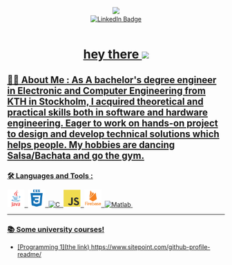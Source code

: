 <div id="header" align="center">
  <img src="https://media.giphy.com/media/M9gbBd9nbDrOTu1Mqx/giphy.gif" width="100"/>
  <div id="badges">
    <a href="https://www.linkedin.com/in/ali-suleimani-428394196/">
      <img src="https://img.shields.io/badge/LinkedIn-blue?style=for-the-badge&logo=linkedin&logoColor=white" alt="LinkedIn Badge"/>
  </div>
  <img src="https://komarev.com/ghpvc/?username=Ali-Suleimani&style=flat-square&color=blue" alt=""/>
  <h1>
    hey there
    <img src="https://media.giphy.com/media/hvRJCLFzcasrR4ia7z/giphy.gif" width="30px"/>
  </h1>
</div>
  
  :woman_technologist: About Me :
 As A bachelor's degree engineer in Electronic and Computer Engineering from KTH in Stockholm, I acquired theoretical and practical skills both in software and hardware engineering. Eager to work on hands-on project to design and develop technical solutions which helps people.
My hobbies are dancing Salsa/Bachata and go the gym.  
 ---
  ### :hammer_and_wrench: Languages and Tools :
  <div>
    <img src="https://github.com/devicons/devicon/blob/master/icons/java/java-original-wordmark.svg" title="Java" alt="Java" width="40" height="40"/>&nbsp;
    <img src="https://github.com/devicons/devicon/blob/master/icons/css3/css3-plain-wordmark.svg"  title="CSS3" alt="CSS" width="40" height="40"/>&nbsp;
    <img src="https://tse3.mm.bing.net/th?id=OIP.f9OfPQ2I9Ac7fsIOzZcVLwHaG9&pid=Api&P=0"  title="C" alt="C" width="40" height="40"/>&nbsp;
    <img src="https://github.com/devicons/devicon/blob/master/icons/javascript/javascript-original.svg" title="JavaScript" alt="JavaScript" width="40" height="40"/>&nbsp;
    <img src="https://github.com/devicons/devicon/blob/master/icons/firebase/firebase-plain-wordmark.svg" title="Firebase" alt="Firebase" width="40" height="40"/>&nbsp;
  <img src="[https://tse4.mm.bing.net/th?id=OIP.Ao8mpNejN9X1aL6Iuz6gqAHaC7&pid=Api&P=0](https://tse4.mm.bing.net/th?id=OIP.VlAlA6TQYmgswrNunM19HQHaHa&pid=Api&P=0)" title="Matlab" alt="Matlab" width="40" height="40"/>&nbsp;
 </div>
  
---
 ### 📚 Some university courses!
  - [Programming 1](the link)
  https://www.sitepoint.com/github-profile-readme/

<!--
**Ali-Suleimani/Ali-Suleimani** is a ✨ _special_ ✨ repository because its `README.md` (this file) appears on your GitHub profile.

Here are some ideas to get you started:

- 🔭 I’m currently working on ...
- 🌱 I’m currently learning ...
- 👯 I’m looking to collaborate on ...
- 🤔 I’m looking for help with ...
- 💬 Ask me about ...
- 📫 How to reach me: ...
- 😄 Pronouns: ...
- ⚡ Fun fact: ...
-->
